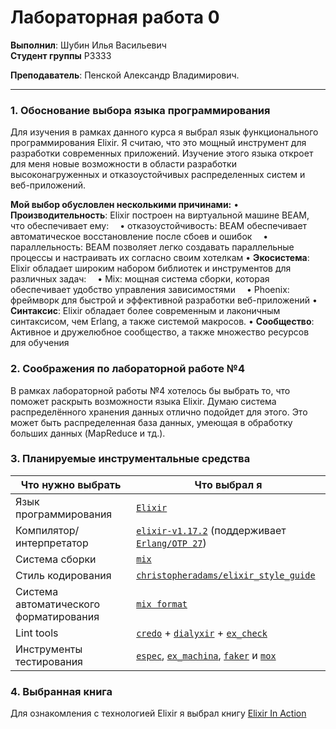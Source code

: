 
# Лабораторная работа 0
**Выполнил**: Шубин Илья Васильевич  
**Студент группы** P3333

**Преподаватель**: Пенской Александр Владимирович.

---

### 1. Обоснование выбора языка программирования

Для изучения в рамках данного курса я выбрал язык функционального программирования Elixir. Я считаю, что это мощный инструмент для разработки современных приложений. Изучение этого языка откроет для меня новые возможности в области разработки высоконагруженных и отказоустойчивых распределенных систем и веб-приложений.

**Мой выбор обусловлен несколькими причинами:**
• **Производительность**: Elixir построен на виртуальной машине BEAM, что обеспечивает ему:
&emsp;• отказоустойчивость: BEAM обеспечивает автоматическое восстановление после сбоев и ошибок
&emsp;• параллельность: BEAM позволяет легко создавать параллельные процессы и настраивать их согласно своим хотелкам
• **Экосистема**: Elixir обладает широким набором библиотек и инструментов для различных задач:
&emsp;• Mix: мощная система сборки, которая обеспечивает удобство управления зависимостями
&emsp;• Phoenix: фреймворк для быстрой и эффективной разработки веб-приложений
• **Синтаксис**: Elixir обладает более современным и лаконичным синтаксисом, чем Erlang, а также системой макросов.
• **Сообщество**: Активное и дружелюбное сообщество, а также множество ресурсов для обучения

### 2. Соображения по лабораторной работе №4

В рамках лабораторной работы №4 хотелось бы выбрать то, что поможет раскрыть возможности языка Elixir. Думаю система распределённого хранения данных отлично подойдет для этого. Это может быть распределенная база данных, умеющая в обработку больших данных (MapReduce и тд.).	

### 3. Планируемые инструментальные средства
| Что нужно выбрать | Что выбрал я |
| --- | --- |
| Язык программирования | [`Elixir`](https://elixir-lang.org/) |
| Компилятор/интерпретатор | [`elixir-v1.17.2`](https://github.com/elixir-lang/elixir/releases/tag/v1.17.2) (поддерживает [`Erlang/OTP 27`](https://www.erlang.org/downloads/27)) |
| Система сборки | [`mix`](https://hexdocs.pm/mix/Mix.html) |
| Стиль кодирования | [`christopheradams/elixir_style_guide`](https://github.com/christopheradams/elixir_style_guide) |
| Система автоматического форматирования | [`mix format`](https://hexdocs.pm/mix/Mix.Tasks.Format.html) |
| Lint tools | [`credo`](https://github.com/rrrene/credo) + [`dialyxir`](https://github.com/jeremyjh/dialyxir) + [`ex_check`](https://github.com/karolsluszniak/ex_check) |
| Инструменты тестирования | [`espec`](https://github.com/antonmi/espec), [`ex_machina`](https://github.com/beam-community/ex_machina), [`faker`](https://github.com/elixirs/faker) и [`mox`](https://github.com/dashbitco/mox) |

### 4. Выбранная книга

Для ознакомления с технологией Elixir я выбрал книгу [Elixir In Action](./materials/elixir-in-action-3rd-ed.pdf)